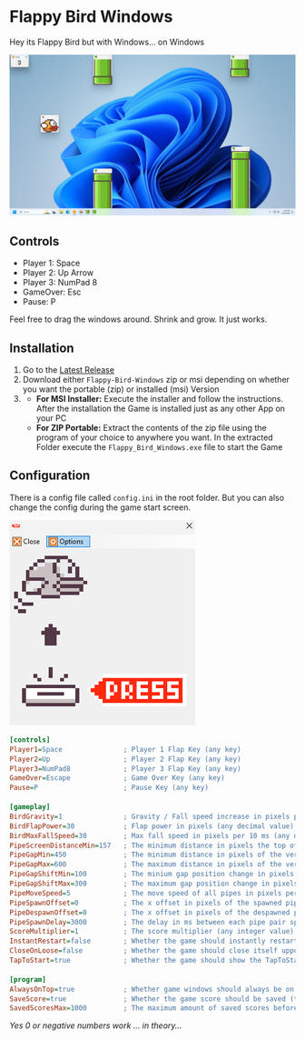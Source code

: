 # Flappy Bird Windows
Hey its Flappy Bird but with Windows... on Windows

![game-screenshot](https://github.com/Der-Floh/Flappy-Bird-Windows/blob/master/Resources/screenshot-game.png?raw=true)

## Controls
- Player 1: Space
- Player 2: Up Arrow
- Player 3: NumPad 8
- GameOver: Esc
- Pause: P

Feel free to drag the windows around. Shrink and grow. It just works.

## Installation
1. Go to the [Latest Release](https://github.com/Der-Floh/Flappy-Bird-Windows/releases/latest)
2. Download either `Flappy-Bird-Windows` zip or msi depending on whether you want the portable (zip) or installed (msi) Version
3. - **For MSI Installer:** Execute the installer and follow the instructions. After the installation the Game is installed just as any other App on your PC
   - **For ZIP Portable:** Extract the contents of the zip file using the program of your choice to anywhere you want. In the extracted Folder execute the `Flappy_Bird_Windows.exe` file to start the Game

## Configuration
There is a config file called `config.ini` in the root folder. But you can also change the config during the game start screen.

![options-screenshot](https://github.com/Der-Floh/Flappy-Bird-Windows/blob/master/Resources/screenshot-options.png?raw=true)

```ini
[controls]
Player1=Space               ; Player 1 Flap Key (any key)
Player2=Up                  ; Player 2 Flap Key (any key)
Player3=NumPad8             ; Player 3 Flap Key (any key)
GameOver=Escape             ; Game Over Key (any key)
Pause=P                     ; Pause Key (any key)

[gameplay]
BirdGravity=1               ; Gravity / Fall speed increase in pixels per 10 ms (any decimal value)
BirdFlapPower=30            ; Flap power in pixels (any decimal value)
BirdMaxFallSpeed=30         ; Max fall speed in pixels per 10 ms (any decimal value)
PipeScreenDistanceMin=157   ; The minimum distance in pixels the top of a pipe has to the screen = minimum pipe length (any integer value)
PipeGapMin=450              ; The minimum distance in pixels of the vertical gap between 2 pipes (any integer value)
PipeGapMax=600              ; The maximum distance in pixels of the vertical gap between 2 pipes (any integer value)
PipeGapShiftMin=100         ; The minium gap position change in pixels that the next pipe pair can have in comparison to the one before (any integer value)
PipeGapShiftMax=300         ; The maximum gap position change in pixels that the next pipe pair can have in comparison to the one before (any integer value)
PipeMoveSpeed=5             ; The move speed of all pipes in pixels per 10 ms (any integer value)
PipeSpawnOffset=0           ; The x offset in pixels of the spawned pipes related to the screen border (any integer value)
PipeDespawnOffset=0         ; The x offset in pixels of the despawned pipes related to the screen border (any integer value)
PipeSpawnDelay=3000         ; The delay in ms between each pipe pair spawn (any integer value)
ScoreMultiplier=1           ; The score multiplier (any integer value)
InstantRestart=false        ; Whether the game should instantly restart uppon game over (true or false)
CloseOnLoose=false          ; Whether the game should close itself uppon game over (true or false)
TapToStart=true             ; Whether the game should show the TapToStart window (true or false)

[program]
AlwaysOnTop=true            ; Whether game windows should always be on top of every other windows window (true or false)
SaveScore=true              ; Whether the game score should be saved (true or false)
SavedScoresMax=1000         ; The maximum amount of saved scores before old ones get deleted (any integer value)
```
*Yes 0 or negative numbers work ... in theory...*
